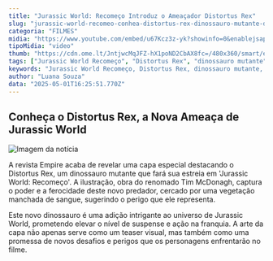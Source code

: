 ```yaml
---
title: "Jurassic World: Recomeço Introduz o Ameaçador Distortus Rex"
slug: "jurassic-world-recomeo-conhea-distortus-rex-dinossauro-mutante-do-filme"
categoria: "FILMES"
midia: "https://www.youtube.com/embed/u67Kcz3z-yk?showinfo=0&enablejsapi=1"
tipoMidia: "video"
thumb: "https://cdn.ome.lt/JntjwcMqJFZ-hX1poND2CbAX8fc=/480x360/smart/extras/conteudos/Captura_de_tela_2025-05-01_123613.png"
tags: ["Jurassic World Recomeço", "Distortus Rex", "dinossauro mutante", "Tim McDonagh", "cinema"]
keywords: "Jurassic World Recomeço, Distortus Rex, dinossauro mutante, Tim McDonagh, cinema"
author: "Luana Souza"
data: "2025-05-01T16:25:51.770Z"
---
```


## Conheça o Distortus Rex, a Nova Ameaça de Jurassic World

![Imagem da notícia](https://cdn.ome.lt/FizDL9TEORrkWRnfBJHgJHPgD7w=/fit-in/837x500/smart/uploads/conteudo/fotos/trex_UfAK4Xx.jpg)

A revista Empire acaba de revelar uma capa especial destacando o Distortus Rex, um dinossauro mutante que fará sua estreia em 'Jurassic World: Recomeço'. A ilustração, obra do renomado Tim McDonagh, captura o poder e a ferocidade deste novo predador, cercado por uma vegetação manchada de sangue, sugerindo o perigo que ele representa.

Este novo dinossauro é uma adição intrigante ao universo de Jurassic World, prometendo elevar o nível de suspense e ação na franquia. A arte da capa não apenas serve como um teaser visual, mas também como uma promessa de novos desafios e perigos que os personagens enfrentarão no filme.